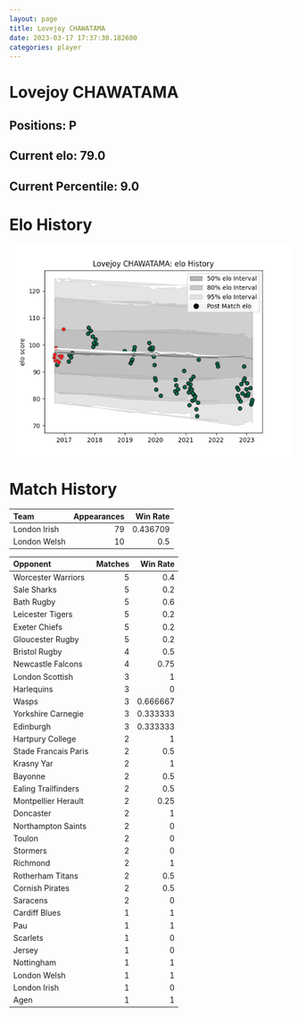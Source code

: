 ```yaml
---  
layout: page  
title: Lovejoy CHAWATAMA  
date: 2023-03-17 17:37:30.182600  
categories: player  
---
```

# Lovejoy CHAWATAMA

## Positions: P

## Current elo: 79.0

## Current Percentile: 9.0

# Elo History


![elo history](history_LovejoyCHAWATAMA.png)
# Match History


| Team         |   Appearances |   Win Rate |
|:-------------|--------------:|-----------:|
| London Irish |            79 |   0.436709 |
| London Welsh |            10 |   0.5      |

| Opponent             |   Matches |   Win Rate |
|:---------------------|----------:|-----------:|
| Worcester Warriors   |         5 |   0.4      |
| Sale Sharks          |         5 |   0.2      |
| Bath Rugby           |         5 |   0.6      |
| Leicester Tigers     |         5 |   0.2      |
| Exeter Chiefs        |         5 |   0.2      |
| Gloucester Rugby     |         5 |   0.2      |
| Bristol Rugby        |         4 |   0.5      |
| Newcastle Falcons    |         4 |   0.75     |
| London Scottish      |         3 |   1        |
| Harlequins           |         3 |   0        |
| Wasps                |         3 |   0.666667 |
| Yorkshire Carnegie   |         3 |   0.333333 |
| Edinburgh            |         3 |   0.333333 |
| Hartpury College     |         2 |   1        |
| Stade Francais Paris |         2 |   0.5      |
| Krasny Yar           |         2 |   1        |
| Bayonne              |         2 |   0.5      |
| Ealing Trailfinders  |         2 |   0.5      |
| Montpellier Herault  |         2 |   0.25     |
| Doncaster            |         2 |   1        |
| Northampton Saints   |         2 |   0        |
| Toulon               |         2 |   0        |
| Stormers             |         2 |   0        |
| Richmond             |         2 |   1        |
| Rotherham Titans     |         2 |   0.5      |
| Cornish Pirates      |         2 |   0.5      |
| Saracens             |         2 |   0        |
| Cardiff Blues        |         1 |   1        |
| Pau                  |         1 |   1        |
| Scarlets             |         1 |   0        |
| Jersey               |         1 |   0        |
| Nottingham           |         1 |   1        |
| London Welsh         |         1 |   1        |
| London Irish         |         1 |   0        |
| Agen                 |         1 |   1        |